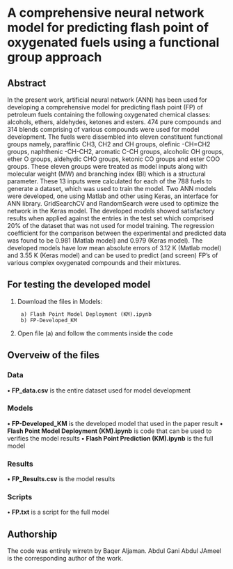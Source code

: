 # A comprehensive neural network model for predicting flash point of oxygenated fuels using a functional group approach

## Abstract

In the present work, artificial neural network (ANN) has been used for developing a comprehensive model for predicting flash point (FP) of petroleum fuels containing the following oxygenated chemical classes: alcohols, ethers, aldehydes, ketones and esters. 474 pure compounds and 314 blends comprising of various compounds were used for model development. The fuels were dissembled into eleven constituent functional groups namely, paraffinic CH3, CH2 and CH groups, olefinic -CH=CH2 groups, naphthenic -CH-CH2, aromatic C-CH groups, alcoholic OH groups, ether O groups, aldehydic CHO groups, ketonic CO groups and ester COO groups. These eleven groups were treated as model inputs along with molecular weight (MW) and branching index (BI) which is a structural parameter. These 13 inputs were calculated for each of the 788 fuels to generate a dataset, which was used to train the model. Two ANN models were developed, one using Matlab and other using Keras, an interface for ANN library. GridSearchCV and RandomSearch were used to optimize the network in the Keras model. The developed models showed satisfactory results when applied against the entries in the test set which comprised 20% of the dataset that was not used for model training.  The regression coefficient for the comparison between the experimental and predicted data was found to be 0.981 (Matlab model) and 0.979 (Keras model). The developed models have low mean absolute errors of 3.12 K (Matlab model) and 3.55 K (Keras model) and can be used to predict (and screen) FP’s of various complex oxygenated compounds and their mixtures.

## For testing the developed model
1) Download the files in Models:

        a) Flash Point Model Deployment (KM).ipynb
        b) FP-Developed_KM
2) Open file (a) and follow the comments inside the code

## Overveiw of the files
### Data
**•** **FP_data.csv** is the entire dataset used for model development

### Models
**•** **FP-Developed_KM** is the developed model that used in the paper result
**•** **Flash Point Model Deployment (KM).ipynb** is code that can be used to verifies the model results
**•** **Flash Point Prediction (KM).ipynb** is the full model

### Results
**•** **FP_Results.csv** is the model results

### Scripts
**•** **FP.txt** is a script for the full model

## Authorship
The code was entirely wirretn by Baqer Aljaman. Abdul Gani Abdul JAmeel is the corresponding author of the work. 


